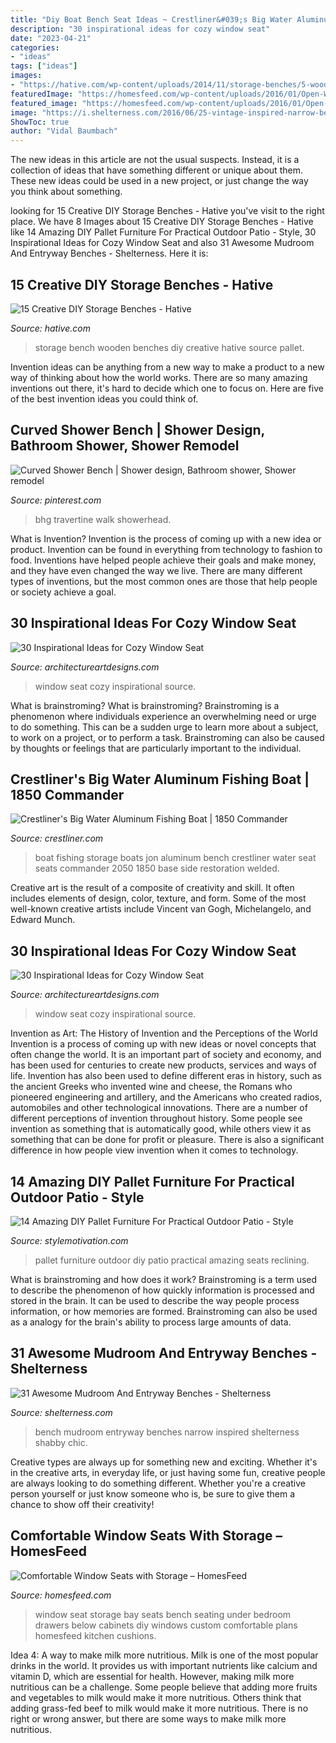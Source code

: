 ```yaml
---
title: "Diy Boat Bench Seat Ideas ~ Crestliner&#039;s Big Water Aluminum Fishing Boat"
description: "30 inspirational ideas for cozy window seat"
date: "2023-04-21"
categories:
- "ideas"
tags: ["ideas"]
images:
- "https://hative.com/wp-content/uploads/2014/11/storage-benches/5-wooden-storage-bench.jpg"
featuredImage: "https://homesfeed.com/wp-content/uploads/2016/01/Open-Window-Seats-With-Storage-Of-Bay-Window.jpg"
featured_image: "https://homesfeed.com/wp-content/uploads/2016/01/Open-Window-Seats-With-Storage-Of-Bay-Window.jpg"
image: "https://i.shelterness.com/2016/06/25-vintage-inspired-narrow-bench.jpg"
ShowToc: true
author: "Vidal Baumbach"
---
```



The new ideas in this article are not the usual suspects. Instead, it is a collection of ideas that have something different or unique about them. These new ideas could be used in a new project, or just change the way you think about something.

	

		
looking for 15 Creative DIY Storage Benches - Hative you've visit to the right place. We have 8 Images about 15 Creative DIY Storage Benches - Hative like 14 Amazing DIY Pallet Furniture For Practical Outdoor Patio - Style, 30 Inspirational Ideas for Cozy Window Seat and also 31 Awesome Mudroom And Entryway Benches - Shelterness. Here it is:
		
    
## 15 Creative DIY Storage Benches - Hative

<img loading=lazy src="https://hative.com/wp-content/uploads/2014/11/storage-benches/5-wooden-storage-bench.jpg" onerror="this.onerror=null;this.src='https://tse1.mm.bing.net/th?id=OIP.6xvnOrybL_qwKMhs1-1PegHaHa&amp;pid=15.1';" alt="15 Creative DIY Storage Benches - Hative">

_Source: hative.com_

>storage bench wooden benches diy creative hative source pallet. 

	

Invention ideas can be anything from a new way to make a product to a new way of thinking about how the world works. There are so many amazing inventions out there, it's hard to decide which one to focus on. Here are five of the best invention ideas you could think of.

    
## Curved Shower Bench | Shower Design, Bathroom Shower, Shower Remodel

<img loading=lazy src="https://i.pinimg.com/736x/ae/b2/3a/aeb23aeb506704e9452730faa6c4a060.jpg" onerror="this.onerror=null;this.src='https://tse4.mm.bing.net/th?id=OIP.EAH9rDMll9wWCbSQ0rZM-wHaJ3&amp;pid=15.1';" alt="Curved Shower Bench | Shower design, Bathroom shower, Shower remodel">

_Source: pinterest.com_

>bhg travertine walk showerhead. 

	

What is Invention?
Invention is the process of coming up with a new idea or product. Invention can be found in everything from technology to fashion to food. Inventions have helped people achieve their goals and make money, and they have even changed the way we live. There are many different types of inventions, but the most common ones are those that help people or society achieve a goal.

    
## 30 Inspirational Ideas For Cozy Window Seat

<img loading=lazy src="https://www.architectureartdesigns.com/wp-content/uploads/2013/07/cameokitchensonline._com1.jpg" onerror="this.onerror=null;this.src='https://tse3.mm.bing.net/th?id=OIP.wIlJfs5a7_pjcdtI1nT02wHaJ4&amp;pid=15.1';" alt="30 Inspirational Ideas for Cozy Window Seat">

_Source: architectureartdesigns.com_

>window seat cozy inspirational source. 

	

What is brainstroming?
What is brainstroming? Brainstroming is a phenomenon where individuals experience an overwhelming need or urge to do something. This can be a sudden urge to learn more about a subject, to work on a project, or to perform a task. Brainstroming can also be caused by thoughts or feelings that are particularly important to the individual.

    
## Crestliner&#039;s Big Water Aluminum Fishing Boat | 1850 Commander

<img loading=lazy src="https://images.crestliner.com/images/categories/media/large/media_97305.jpg" onerror="this.onerror=null;this.src='https://tse1.mm.bing.net/th?id=OIP.A_YJBJYwhcN4cNutSzg0cgHaE0&amp;pid=15.1';" alt="Crestliner&#039;s Big Water Aluminum Fishing Boat | 1850 Commander">

_Source: crestliner.com_

>boat fishing storage boats jon aluminum bench crestliner water seat seats commander 2050 1850 base side restoration welded. 

	

Creative art is the result of a composite of creativity and skill. It often includes elements of design, color, texture, and form. Some of the most well-known creative artists include Vincent van Gogh, Michelangelo, and Edward Munch.

    
## 30 Inspirational Ideas For Cozy Window Seat

<img loading=lazy src="https://www.architectureartdesigns.com/wp-content/uploads/2013/07/howellcustombuild._com.jpg" onerror="this.onerror=null;this.src='https://tse1.mm.bing.net/th?id=OIP.eN3TTRrfYGF0IxSuB6UTQAHaLL&amp;pid=15.1';" alt="30 Inspirational Ideas for Cozy Window Seat">

_Source: architectureartdesigns.com_

>window seat cozy inspirational source. 

	

Invention as Art: The History of Invention and the Perceptions of the World
Invention is a process of coming up with new ideas or novel concepts that often change the world. It is an important part of society and economy, and has been used for centuries to create new products, services and ways of life. Invention has also been used to define different eras in history, such as the ancient Greeks who invented wine and cheese, the Romans who pioneered engineering and artillery, and the Americans who created radios, automobiles and other technological innovations.
There are a number of different perceptions of invention throughout history. Some people see invention as something that is automatically good, while others view it as something that can be done for profit or pleasure. There is also a significant difference in how people view invention when it comes to technology.

    
## 14 Amazing DIY Pallet Furniture For Practical Outdoor Patio - Style

<img loading=lazy src="https://homebnc.com/homeimg/2017/04/06-outdoor-pallet-furniture-ideas-homebnc.jpg" onerror="this.onerror=null;this.src='https://tse4.mm.bing.net/th?id=OIP.FM5miS-LhcFt3zsXLSSkdgHaJ4&amp;pid=15.1';" alt="14 Amazing DIY Pallet Furniture For Practical Outdoor Patio - Style">

_Source: stylemotivation.com_

>pallet furniture outdoor diy patio practical amazing seats reclining. 

	

What is brainstroming and how does it work?
Brainstroming is a term used to describe the phenomenon of how quickly information is processed and stored in the brain. It can be used to describe the way people process information, or how memories are formed. Brainstroming can also be used as a analogy for the brain's ability to process large amounts of data.

    
## 31 Awesome Mudroom And Entryway Benches - Shelterness

<img loading=lazy src="https://i.shelterness.com/2016/06/25-vintage-inspired-narrow-bench.jpg" onerror="this.onerror=null;this.src='https://tse2.mm.bing.net/th?id=OIP.IQtSVeb9z8JeXQ2uCaJo0wHaLA&amp;pid=15.1';" alt="31 Awesome Mudroom And Entryway Benches - Shelterness">

_Source: shelterness.com_

>bench mudroom entryway benches narrow inspired shelterness shabby chic. 

	

Creative types are always up for something new and exciting. Whether it's in the creative arts, in everyday life, or just having some fun, creative people are always looking to do something different. Whether you're a creative person yourself or just know someone who is, be sure to give them a chance to show off their creativity!

    
## Comfortable Window Seats With Storage – HomesFeed

<img loading=lazy src="https://homesfeed.com/wp-content/uploads/2016/01/Open-Window-Seats-With-Storage-Of-Bay-Window.jpg" onerror="this.onerror=null;this.src='https://tse1.mm.bing.net/th?id=OIP.T_ViS_Rl72ef5fJBhDZmZQHaFj&amp;pid=15.1';" alt="Comfortable Window Seats with Storage – HomesFeed">

_Source: homesfeed.com_

>window seat storage bay seats bench seating under bedroom drawers below cabinets diy windows custom comfortable plans homesfeed kitchen cushions. 

	

Idea 4: A way to make milk more nutritious.
Milk is one of the most popular drinks in the world. It provides us with important nutrients like calcium and vitamin D, which are essential for health. However, making milk more nutritious can be a challenge. Some people believe that adding more fruits and vegetables to milk would make it more nutritious. Others think that adding grass-fed beef to milk would make it more nutritious. There is no right or wrong answer, but there are some ways to make milk more nutritious.

